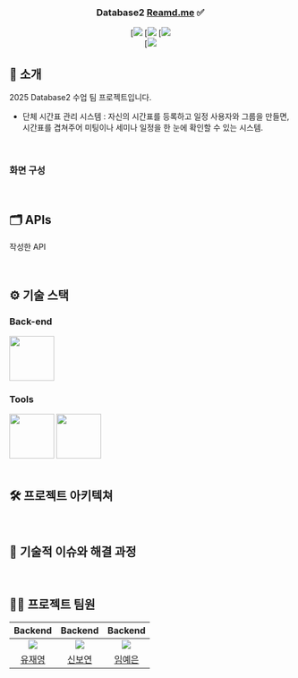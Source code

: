 <div align="center">

### Database2 [Reamd.me](http://reamd.me/) ✅

[<img src="](https://www.notion.so/Readme-md-1b55ac5f618c809daf81c8461b76e915?pvs=21)https://img.shields.io/badge/-readme.md-important?style=flat&logo=google-chrome&logoColor=white" /> [<img src="](https://www.notion.so/Readme-md-1b55ac5f618c809daf81c8461b76e915?pvs=21)https://img.shields.io/badge/-tech blog-blue?style=flat&logo=google-chrome&logoColor=white" /> [<img src="](https://www.notion.so/Readme-md-1b55ac5f618c809daf81c8461b76e915?pvs=21)https://img.shields.io/badge/release-v0.0.0-yellow?style=flat&logo=google-chrome&logoColor=white" />
<br/> [<img src="](https://www.notion.so/Readme-md-1b55ac5f618c809daf81c8461b76e915?pvs=21)https://img.shields.io/badge/Project Period-2025.03.14~2025.06.20-green?style=flat&logo=&logoColor=white" />

</div>

## 📝 소개

2025 Database2 수업 팀 프로젝트입니다.

- 단체 시간표 관리 시스템
: 자신의 시간표를 등록하고 일정 사용자와 그룹을 만들면, <br />
시간표를 겹쳐주어 미팅이나 세미나 일정을 한 눈에 확인할 수 있는 시스템.

<br />

### 화면 구성

<br />

## 🗂️ APIs

작성한 API

<br />

## ⚙ 기술 스택

### Back-end

<div>
<img src="https://github.com/yewon-Noh/readme-template/blob/main/skills/Java.png?raw=true" width="80">

### Tools

<div>
<img src="https://github.com/yewon-Noh/readme-template/blob/main/skills/Github.png?raw=true" width="80">
<img src="https://github.com/yewon-Noh/readme-template/blob/main/skills/Notion.png?raw=true" width="80">
</div>

<br />

## 🛠️ 프로젝트 아키텍쳐

<br />

## 🤔 기술적 이슈와 해결 과정

<br />

## 💁‍♂️ 프로젝트 팀원
|Backend|Backend|Backend|
|:---:|:---:|:---:|
| ![](https://github.com/Yu-Jaeyoung.png?size=120) | ![](https://github.com/Boyeon-Shin.png?size=120) | ![](https://github.com/yenn222.png?size=120) |
|[유재영](https://github.com/Yu-Jaeyoung)|[신보연](https://github.com/Boyeon-Shin)|[임예은](https://github.com/yenn222)|
